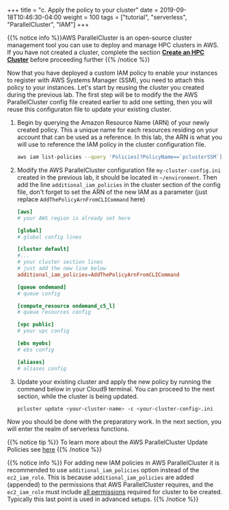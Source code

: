 +++
title = "c. Apply the policy to your cluster"
date = 2019-09-18T10:46:30-04:00
weight = 100
tags = ["tutorial", "serverless", "ParallelCluster", "IAM"]
+++

{{% notice info %}}AWS ParallelCluster is an open-source cluster management tool you can use to deploy and manage HPC clusters in AWS. If you have not created a cluster, complete the section [**Create an HPC Cluster**](/03-hpc-aws-parallelcluster-workshop.html) before proceeding further
{{% /notice %}}

Now that you have deployed a custom IAM policy to enable your instances to register with AWS Systems Manager (SSM), you need to attach this policy to your instances. Let's start by reusing the cluster you created during the previous lab. The first step will be to modify the the AWS ParallelCluster config file created earlier to add one setting, then you will reuse this configuraton file to update your existing cluster.

1. Begin by querying the Amazon Resource Name (ARN) of your newly created policy. This a unique name for each resources residing on your account that can be used as a reference. In this lab, the ARN is what you will use to reference the IAM policy in the cluster configuration file.

   ```bash
   aws iam list-policies --query 'Policies[?PolicyName==`pclusterSSM`].Arn' --output text
   ```

2. Modify the AWS ParallelCluster configuration file `my-cluster-config.ini` created in the previous lab, it should be located in `~/environment`. Then add the line `additional_iam_policies` in the cluster section of the config file, don't forget to set the ARN of the new IAM as a parameter (just replace `AddThePolicyArnFromCLICommand` here)

   ```toml
   [aws]
   # your AWS region is already set here

   [global]
   # global config lines

   [cluster default]
   #...
   # your cluster section lines
   # just add the new line below
   additional_iam_policies=AddThePolicyArnFromCLICommand

   [queue ondemand]
   # queue config

   [compute_resource ondemand_c5_l]
   # queue resources config

   [vpc public]
   # your vpc config

   [ebs myebs]
   # ebs config

   [aliases]
   # aliases config
   ```

3. Update your existing cluster and apply the new policy by running the command below in your Cloud9 terminal. You can proceed to the next section, while the cluster is being updated.

   ```bash
   pcluster update <your-cluster-name> -c <your-cluster-config>.ini
   ```

Now you should be done with the preparatory work. In the next section, you will enter the realm of serverless functions.


{{% notice tip %}}
To learn more about the AWS ParallelCluster Update Policies see [here](https://docs.aws.amazon.com/parallelcluster/latest/ug/using-pcluster-update.html)
{{% /notice %}}

{{% notice info %}}
For adding new IAM policies in AWS ParallelCluster it is recommended to use `additional_iam_policies` option instead of the `ec2_iam_role`. This is because `additional_iam_policies` are added (appended) to the permissions that AWS ParallelCluster requires, and the `ec2_iam_role` must include [all permissions](https://docs.aws.amazon.com/parallelcluster/latest/ug/iam.html) required for cluster to be created. Typically this last point is used in advanced setups.
{{% /notice %}}

